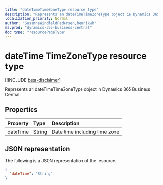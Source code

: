 ```yaml
---
title: "dateTimeTimeZoneType resource type"
description: "Represents an dateTimeTimeZoneType object in Dynamics 365 Business Central."
localization_priority: Normal
author: "SusanneWindfeldPedersen,henrikwh"
ms.prod: "dynamics-365-business-central"
doc_type: "resourcePageType"
---
```


# dateTime TimeZoneType resource type

[!INCLUDE [beta-disclaimer](../../includes/beta-disclaimer.md)]

Represents an dateTimeTimeZoneType object in Dynamics 365 Business Central.

## Properties

| Property     | Type        | Description |
|:-------------|:------------|:------------|
|dateTime|String|Date time including time zone|

## JSON representation

The following is a JSON representation of the resource.

<!-- {
  "blockType": "resource",
  "optionalProperties": [

  ],
  "@odata.type": "microsoft.graph.dateTimeTimeZoneType",
  "baseType": null
}-->

```json
{
  "dateTime": "String"
}
```

<!-- uuid: 16cd6b66-4b1a-43a1-adaf-3a886856ed98
2019-02-04 14:57:30 UTC -->
<!-- {
  "type": "#page.annotation",
  "description": "dateTimeTimeZoneType resource",
  "keywords": "",
  "section": "documentation",
  "tocPath": ""
}-->